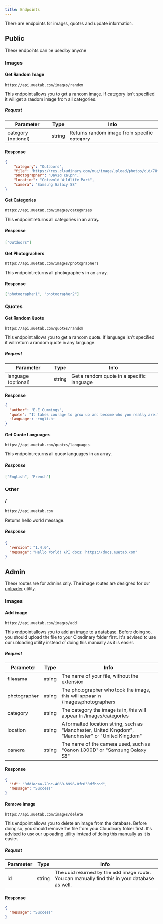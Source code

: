 ```yaml
---
title: Endpoints
---
```


There are endpoints for images, quotes and update information.

## Public
These endpoints can be used by anyone
### Images
#### Get Random Image
```https://api.muetab.com/images/random```

This endpoint allows you to get a random image. If category isn't specified it will get a random image from all categories.
##### Request
Parameter | Type | Info
--- | --- | ---
category (optional) | string | Returns random image from specific category
#### Response
```json 
{
    "category": "Outdoors",
    "file": "https://res.cloudinary.com/mue/image/upload/photos/old/78ff331a7aa4bda3.jpg",
    "photographer": "David Ralph",
    "location": "Cotswold Wildlife Park", 
    "camera": "Samsung Galaxy S8"
}
```

#### Get Categories
```https://api.muetab.com/images/categories```

This endpoint returns all categories in an array.
##### Response
```json
["Outdoors"]
```

#### Get Photographers
```https://api.muetab.com/images/photographers```

This endpoint returns all photographers in an array.
#### Response
```json
["photographer1", "photographer2"]
```

### Quotes
#### Get Random Quote
```https://api.muetab.com/quotes/random```

This endpoint allows you to get a random quote. If language isn't specified it will return a random quote in any language.
##### Request
Parameter | Type | Info
--- | --- | ---
language (optional) | string | Get a random quote in a specific language
#### Response
```json
{
  "author": "E.E Cummings",
  "quote": "It takes courage to grow up and become who you really are.",
  "language": "English"
}
```

#### Get Quote Languages
```https://api.muetab.com/quotes/languages```

This endpoint returns all quote languages in an array.
##### Response
```json
["English", "French"]
```

### Other
#### /
```https://api.muetab.com```

Returns hello world message.
##### Response
```json
{
  "version": "1.4.0",
  "message": "Hello World! API docs: https://docs.muetab.com"
}
```

## Admin
These routes are for admins only. The image routes are designed for our [uploader](https://github.com/mue/uploader) utility.
### Images
#### Add image
```https://api.muetab.com/images/add```

This endpoint allows you to add an image to a database. Before doing so, you should upload the file to your Cloudinary folder first. It's advised to use our uploading utility instead of doing this manually as it is easier.
##### Request
Parameter | Type | Info
--- | --- | ---
filename | string | The name of your file, without the extension
photographer | string | The photographer who took the image, this will appear in /images/photographers
category | string | The category the image is in, this will appear in /images/categories
location | string | A formatted location string, such as "Manchester, United Kingdom", "Manchester" or "United Kingdom"
camera | string | The name of the camera used, such as "Canon 1300D" or "Samsung Galaxy S8"
#### Response
```json
{
  "id": "3dd1ecaa-78bc-4063-b996-0fc033dfbccd",
  "message": "Success"
}
```

#### Remove image
```https://api.muetab.com/images/delete```

This endpoint allows you to delete an image from the database. Before doing so, you should remove the file from your Cloudinary folder first. It's advised to use our uploading utility instead of doing this manually as it is easier.
##### Request
Parameter | Type | Info
--- | --- | ---
id | string | The uuid returned by the add image route. You can manually find this in your database as well.
#### Response
```json
{
  "message": "Success"
}
```